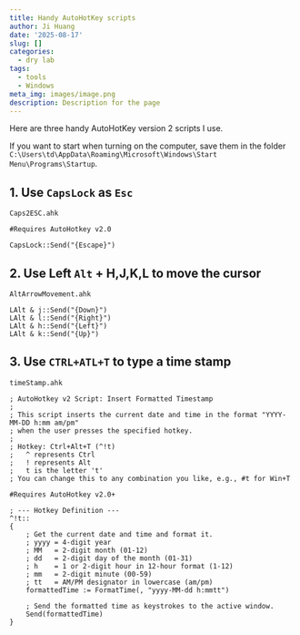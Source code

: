 ```yaml
---
title: Handy AutoHotKey scripts
author: Ji Huang
date: '2025-08-17'
slug: []
categories:
  - dry lab
tags:
  - tools
  - Windows
meta_img: images/image.png
description: Description for the page
---
```


Here are three handy AutoHotKey version 2 scripts I use. 

If you want to start when turning on the computer, save them in the folder `C:\Users\td\AppData\Roaming\Microsoft\Windows\Start Menu\Programs\Startup`.


## 1. Use `CapsLock` as `Esc`

`Caps2ESC.ahk`

```ahk
#Requires AutoHotkey v2.0

CapsLock::Send("{Escape}")

```

## 2. Use Left `Alt` + H,J,K,L to move the cursor

`AltArrowMovement.ahk`

```ahk
LAlt & j::Send("{Down}")
LAlt & l::Send("{Right}")
LAlt & h::Send("{Left}")
LAlt & k::Send("{Up}")
```

## 3. Use `CTRL+ATL+T` to type a time stamp

`timeStamp.ahk`

```ahk
; AutoHotkey v2 Script: Insert Formatted Timestamp
;
; This script inserts the current date and time in the format "YYYY-MM-DD h:mm am/pm"
; when the user presses the specified hotkey.
;
; Hotkey: Ctrl+Alt+T (^!t)
;   ^ represents Ctrl
;   ! represents Alt
;   t is the letter 't'
; You can change this to any combination you like, e.g., #t for Win+T

#Requires AutoHotkey v2.0+

; --- Hotkey Definition ---
^!t::
{
    ; Get the current date and time and format it.
    ; yyyy = 4-digit year
    ; MM   = 2-digit month (01-12)
    ; dd   = 2-digit day of the month (01-31)
    ; h    = 1 or 2-digit hour in 12-hour format (1-12)
    ; mm   = 2-digit minute (00-59)
    ; tt   = AM/PM designator in lowercase (am/pm)
    formattedTime := FormatTime(, "yyyy-MM-dd h:mmtt")

    ; Send the formatted time as keystrokes to the active window.
    Send(formattedTime)
}

```